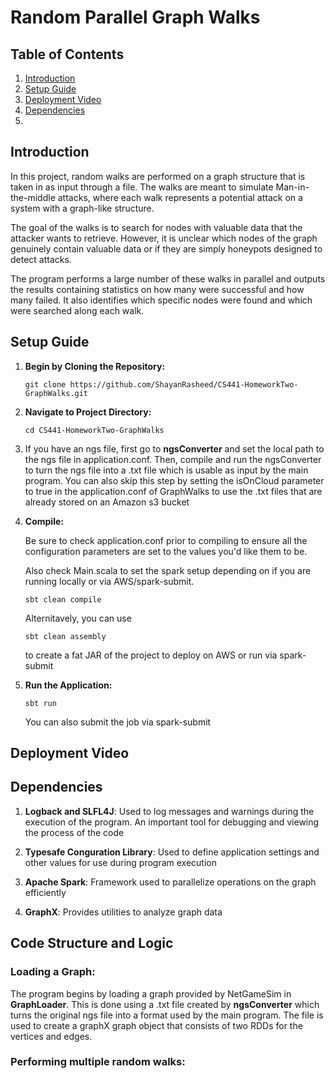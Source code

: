 # Random Parallel Graph Walks

## Table of Contents
1. [Introduction](#introduction)
2. [Setup Guide](#setup-guide)
3. [Deployment Video](#deployment-video)
4. [Dependencies](#dependencies)
5. 

## Introduction
In this project, random walks are performed on a graph structure that 
is taken in as input through a file. The walks are meant to simulate Man-in-the-middle
attacks, where each walk represents a potential attack on a system with a graph-like structure.

The goal of the walks is to search for nodes with valuable data that the attacker wants
to retrieve. However, it is unclear which nodes of the graph genuinely contain valuable data
or if they are simply honeypots designed to detect attacks.

The program performs a large number of these walks in parallel and outputs the results
containing statistics on how many were successful and how many failed. It also identifies
which specific nodes were found and which were searched along each walk.

## Setup Guide
1. **Begin by Cloning the Repository:**
   ```
   git clone https://github.com/ShayanRasheed/CS441-HomeworkTwo-GraphWalks.git
   ```


2. **Navigate to Project Directory:**
   ```
   cd CS441-HomeworkTwo-GraphWalks
   ```
3. If you have an ngs file, first go to **ngsConverter** and
   set the local path to the ngs file in application.conf. Then, compile and run
   the ngsConverter to turn the ngs file into a .txt file which is usable as input by
   the main program. You can also skip this step by setting the isOnCloud parameter to true in the
   application.conf of GraphWalks to use the .txt files that are already stored on an Amazon s3 bucket


4. **Compile:**

    Be sure to check application.conf prior to compiling to ensure all the
    configuration parameters are set to the values you'd like them to be.

    Also check Main.scala to set the spark setup depending
    on if you are running locally or via AWS/spark-submit.
   
    ```
   sbt clean compile
    ```
   Alternitavely, you can use
    
    ```
   sbt clean assembly
    ```
   to create a fat JAR of the project to deploy on AWS or run via spark-submit


5. **Run the Application:**
   ```
   sbt run
   ```
   You can also submit the job via spark-submit

## Deployment Video

## Dependencies

   1. **Logback and SLFL4J**: Used to log messages and warnings during the execution
      of the program. An important tool for debugging and viewing the process of the code

   2. **Typesafe Conguration Library**: Used to define application settings and other values
      for use during program execution

   3. **Apache Spark**: Framework used to parallelize operations on the graph efficiently

   4. **GraphX**: Provides utilities to analyze graph data

## Code Structure and Logic

### Loading a Graph:
The program begins by loading a graph provided by NetGameSim in **GraphLoader**. This is done using a
.txt file created by **ngsConverter** which turns the original ngs file into a format 
used by the main program. The file is used to create a graphX graph object that consists of 
two RDDs for the vertices and edges.

### Performing multiple random walks:





